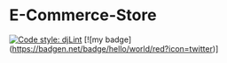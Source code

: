 # E-Commerce-Store
[![Code style: djLint](https://img.shields.io/badge/html%20style-djLint-blue.svg)](https://github.com/Riverside-Healthcare/djlint)
[!\[my badge\](https://badgen.net/badge/hello/world/red?icon=twitter)]
